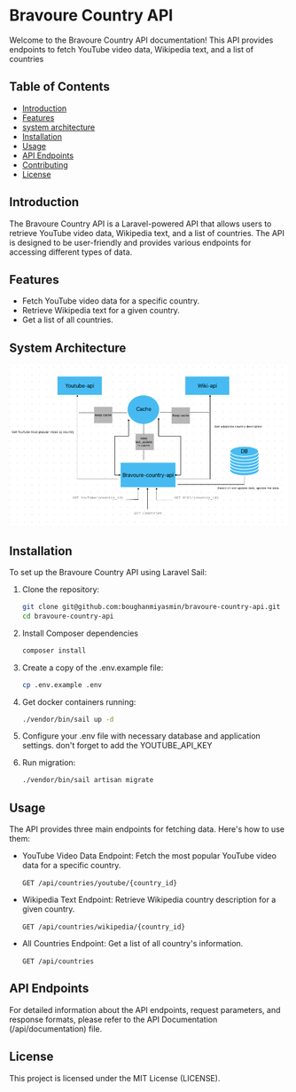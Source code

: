 # Bravoure Country API

Welcome to the Bravoure Country API documentation! This API provides endpoints to fetch YouTube video data, Wikipedia text, and a list of countries
## Table of Contents

- [Introduction](#introduction)
- [Features](#features)
- [system architecture](#System-architecture)
- [Installation](#installation)
- [Usage](#usage)
- [API Endpoints](#api-endpoints)
- [Contributing](#contributing)
- [License](#license)

## Introduction

The Bravoure Country API is a Laravel-powered API that allows users to retrieve YouTube video data, Wikipedia text, and a list of countries. The API is designed to be user-friendly and provides various endpoints for accessing different types of data.

## Features

- Fetch YouTube video data for a specific country.
- Retrieve Wikipedia text for a given country.
- Get a list of all countries.

## System Architecture

![System Architecture](public/system-architecture.png)

## Installation

To set up the Bravoure Country API using Laravel Sail:

1. Clone the repository:

   ```bash
   git clone git@github.com:boughanmiyasmin/bravoure-country-api.git
   cd bravoure-country-api

2. Install Composer dependencies
   ```bash
   composer install
   
3. Create a copy of the .env.example file:
   ```bash
   cp .env.example .env

4. Get docker containers running:
   ```bash
   ./vendor/bin/sail up -d

5. Configure your .env file with necessary database and application settings.
   don't forget to add the YOUTUBE_API_KEY

6. Run migration:
   ```bash
   ./vendor/bin/sail artisan migrate
## Usage

The API provides three main endpoints for fetching data. Here's how to use them:

- YouTube Video Data Endpoint: Fetch the most popular YouTube video data for a specific country.

  `GET /api/countries/youtube/{country_id}`

- Wikipedia Text Endpoint: Retrieve Wikipedia country description for a given country.

  `GET /api/countries/wikipedia/{country_id}`

- All Countries Endpoint: Get a list of all country's information.

  `GET /api/countries`

## API Endpoints

For detailed information about the API endpoints, request parameters, and response formats, please refer to the API Documentation (/api/documentation) file.

## License

This project is licensed under the MIT License (LICENSE).
